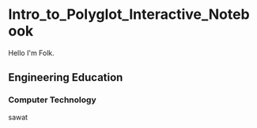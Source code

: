 # Intro_to_Polyglot_Interactive_Notebook

Hello I'm Folk.

## Engineering Education
### Computer Technology

sawat